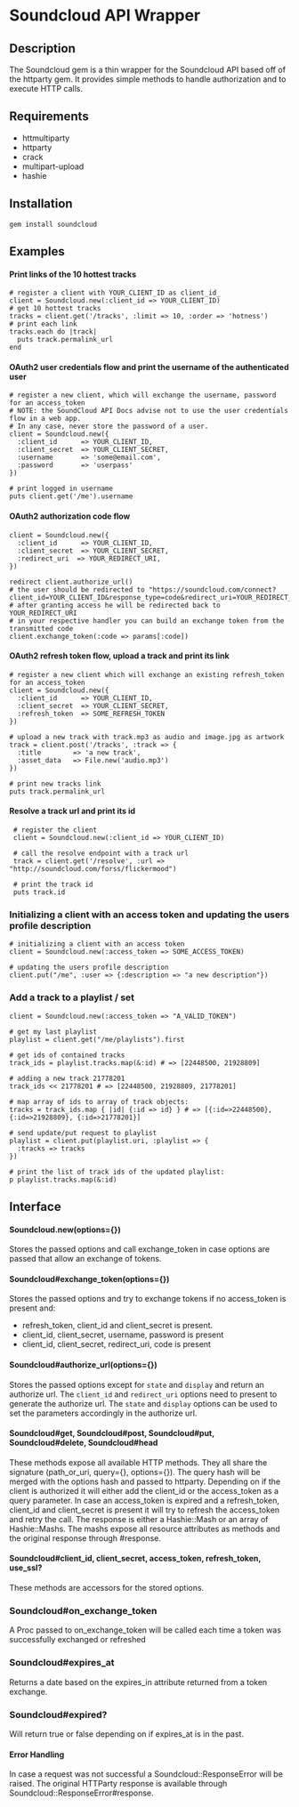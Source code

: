 # Soundcloud API Wrapper
## Description
The Soundcloud gem is a thin wrapper for the Soundcloud API based off of the httparty gem.
It provides simple methods to handle authorization and to execute HTTP calls.

## Requirements
* httmultiparty
* httparty
* crack
* multipart-upload
* hashie

## Installation
    gem install soundcloud

## Examples
#### Print links of the 10 hottest tracks
    # register a client with YOUR_CLIENT_ID as client_id_
    client = Soundcloud.new(:client_id => YOUR_CLIENT_ID)
    # get 10 hottest tracks
    tracks = client.get('/tracks', :limit => 10, :order => 'hotness')
    # print each link
    tracks.each do |track|
      puts track.permalink_url
    end

#### OAuth2 user credentials flow and print the username of the authenticated user
    # register a new client, which will exchange the username, password for an access_token
    # NOTE: the SoundCloud API Docs advise not to use the user credentials flow in a web app.
    # In any case, never store the password of a user.
    client = Soundcloud.new({
      :client_id      => YOUR_CLIENT_ID,
      :client_secret  => YOUR_CLIENT_SECRET,
      :username       => 'some@email.com',
      :password       => 'userpass'
    })

    # print logged in username
    puts client.get('/me').username

#### OAuth2 authorization code flow
    client = Soundcloud.new({
      :client_id      => YOUR_CLIENT_ID,
      :client_secret  => YOUR_CLIENT_SECRET,
      :redirect_uri  => YOUR_REDIRECT_URI,
    })

    redirect client.authorize_url()
    # the user should be redirected to "https://soundcloud.com/connect?client_id=YOUR_CLIENT_ID&response_type=code&redirect_uri=YOUR_REDIRECT_URI"
    # after granting access he will be redirected back to YOUR_REDIRECT_URI
    # in your respective handler you can build an exchange token from the transmitted code
    client.exchange_token(:code => params[:code])

#### OAuth2 refresh token flow, upload a track and print its link
    # register a new client which will exchange an existing refresh_token for an access_token
    client = Soundcloud.new({
      :client_id      => YOUR_CLIENT_ID,
      :client_secret  => YOUR_CLIENT_SECRET,
      :refresh_token  => SOME_REFRESH_TOKEN
    })

    # upload a new track with track.mp3 as audio and image.jpg as artwork
    track = client.post('/tracks', :track => {
      :title        => 'a new track',
      :asset_data   => File.new('audio.mp3')
    })

    # print new tracks link
    puts track.permalink_url

#### Resolve a track url and print its id
     # register the client
     client = Soundcloud.new(:client_id => YOUR_CLIENT_ID)

     # call the resolve endpoint with a track url
     track = client.get('/resolve', :url => "http://soundcloud.com/forss/flickermood")

     # print the track id
     puts track.id

### Initializing a client with an access token and updating the users profile description
    # initializing a client with an access token
    client = Soundcloud.new(:access_token => SOME_ACCESS_TOKEN)

    # updating the users profile description
    client.put("/me", :user => {:description => "a new description"})


### Add a track to a playlist / set
    client = Soundcloud.new(:access_token => "A_VALID_TOKEN")

    # get my last playlist
    playlist = client.get("/me/playlists").first

    # get ids of contained tracks
    track_ids = playlist.tracks.map(&:id) # => [22448500, 21928809]

    # adding a new track 21778201
    track_ids << 21778201 # => [22448500, 21928809, 21778201]

    # map array of ids to array of track objects:
    tracks = track_ids.map { |id| {:id => id} } # => [{:id=>22448500}, {:id=>21928809}, {:id=>21778201}]

    # send update/put request to playlist
    playlist = client.put(playlist.uri, :playlist => {
      :tracks => tracks
    })

    # print the list of track ids of the updated playlist:
    p playlist.tracks.map(&:id)

## Interface
#### Soundcloud.new(options={})
Stores the passed options and call exchange_token in case options are passed that allow an exchange of tokens.

#### Soundcloud#exchange_token(options={})
Stores the passed options and try to exchange tokens if no access_token is present and:
- refresh_token, client_id and client_secret is present.
- client_id, client_secret, username, password is present
- client_id, client_secret, redirect_uri, code is present

#### Soundcloud#authorize_url(options={})
Stores the passed options except for ``state`` and ``display`` and return an authorize url.
The ``client_id`` and ``redirect_uri`` options need to present to generate the authorize url.
The ``state`` and ``display`` options can be used to set the parameters accordingly in the authorize url.

#### Soundcloud#get, Soundcloud#post, Soundcloud#put, Soundcloud#delete, Soundcloud#head
These methods expose all available HTTP methods. They all share the signature (path_or_uri, query={}, options={}).
The query hash will be merged with the options hash and passed to httparty. Depending on if the client is authorized it will either add the client_id or the access_token as a query parameter.
In case an access_token is expired and a refresh_token, client_id and client_secret is present it will try to refresh the access_token and retry the call.
The response is either a Hashie::Mash or an array of Hashie::Mashs. The mashs expose all resource attributes as methods and the original response through #response.

#### Soundcloud#client_id, client_secret, access_token, refresh_token, use_ssl?
These methods are accessors for the stored options.

### Soundcloud#on_exchange_token
A Proc passed to on_exchange_token will be called each time a token was successfully exchanged or refreshed

### Soundcloud#expires_at
Returns a date based on the expires_in attribute returned from a token exchange.

### Soundcloud#expired?
Will return true or false depending on if expires_at is in the past.

#### Error Handling
In case a request was not successful a Soundcloud::ResponseError will be raised.
The original HTTParty response is available through Soundcloud::ResponseError#response.

